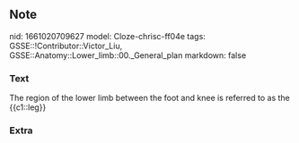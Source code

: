 ## Note
nid: 1661020709627
model: Cloze-chrisc-ff04e
tags: GSSE::!Contributor::Victor_Liu, GSSE::Anatomy::Lower_limb::00._General_plan
markdown: false

### Text
The region of the lower limb between the foot and knee is referred to as the {{c1::leg}}

### Extra

